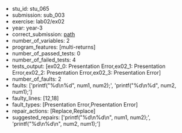 - stu_id: stu_065	       
- submission: sub_003
- exercise: lab02/ex02
- year: year-3
- correct_submission: [path](https://github.com/pmorvalho/C-Pack-IPAs/blob/main/correct_submissions/year-3/lab02/ex02/ex02-stu_065-sub_008)
- number_of_variables: 2
- program_features: [multi-returns] 
- number_of_passed_tests: 0
- number_of_failed_tests: 4
- tests_output: [ex02_0: Presentation Error,ex02_1: Presentation Error,ex02_2: Presentation Error,ex02_3: Presentation Error]
- number_of_faults: 2
- faults: ['printf("%d\n%d", num1, num2);', 'printf("%d\n%d", num2, num1);']
- faulty_lines: [12,18]
- fault_types: [Presentation Error,Presentation Error]
- repair_actions: [Replace,Replace] 
- suggested_repairs: ['printf("%d\n%d\n", num1, num2);', 'printf("%d\n%d\n", num2, num1);']
